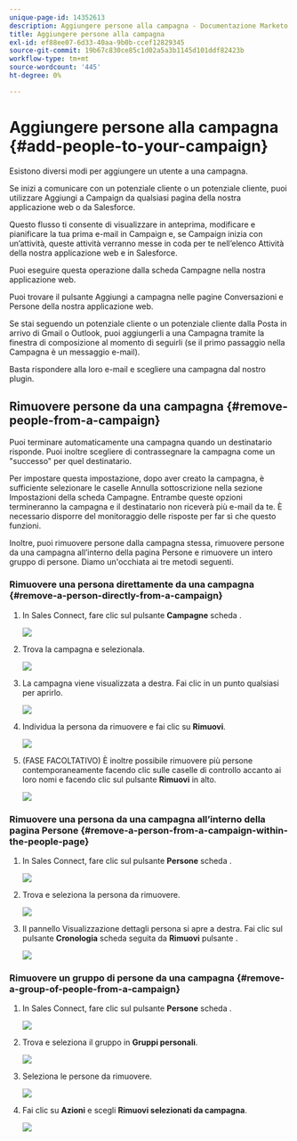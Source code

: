 ```yaml
---
unique-page-id: 14352613
description: Aggiungere persone alla campagna - Documentazione Marketo - Documentazione del prodotto
title: Aggiungere persone alla campagna
exl-id: ef88ee07-6d33-40aa-9b0b-ccef12829345
source-git-commit: 19b67c830ce85c1d02a5a3b1145d101ddf82423b
workflow-type: tm+mt
source-wordcount: '445'
ht-degree: 0%

---
```


# Aggiungere persone alla campagna {#add-people-to-your-campaign}

Esistono diversi modi per aggiungere un utente a una campagna.

Se inizi a comunicare con un potenziale cliente o un potenziale cliente, puoi utilizzare Aggiungi a Campaign da qualsiasi pagina della nostra applicazione web o da Salesforce.

Questo flusso ti consente di visualizzare in anteprima, modificare e pianificare la tua prima e-mail in Campaign e, se Campaign inizia con un’attività, queste attività verranno messe in coda per te nell’elenco Attività della nostra applicazione web e in Salesforce.

Puoi eseguire questa operazione dalla scheda Campagne nella nostra applicazione web.

Puoi trovare il pulsante Aggiungi a campagna nelle pagine Conversazioni e Persone della nostra applicazione web.

Se stai seguendo un potenziale cliente o un potenziale cliente dalla Posta in arrivo di Gmail o Outlook, puoi aggiungerli a una Campagna tramite la finestra di composizione al momento di seguirli (se il primo passaggio nella Campagna è un messaggio e-mail).

Basta rispondere alla loro e-mail e scegliere una campagna dal nostro plugin.

## Rimuovere persone da una campagna {#remove-people-from-a-campaign}

Puoi terminare automaticamente una campagna quando un destinatario risponde. Puoi inoltre scegliere di contrassegnare la campagna come un &quot;successo&quot; per quel destinatario.

Per impostare questa impostazione, dopo aver creato la campagna, è sufficiente selezionare le caselle Annulla sottoscrizione nella sezione Impostazioni della scheda Campagne. Entrambe queste opzioni termineranno la campagna e il destinatario non riceverà più e-mail da te. È necessario disporre del monitoraggio delle risposte per far sì che questo funzioni.

Inoltre, puoi rimuovere persone dalla campagna stessa, rimuovere persone da una campagna all’interno della pagina Persone e rimuovere un intero gruppo di persone. Diamo un&#39;occhiata ai tre metodi seguenti.

### Rimuovere una persona direttamente da una campagna {#remove-a-person-directly-from-a-campaign}

1. In Sales Connect, fare clic sul pulsante **Campagne** scheda .

   ![](assets/one.png)

1. Trova la campagna e selezionala.

   ![](assets/two.png)

1. La campagna viene visualizzata a destra. Fai clic in un punto qualsiasi per aprirlo.

   ![](assets/three.png)

1. Individua la persona da rimuovere e fai clic su **Rimuovi**.

   ![](assets/four.png)

1. (FASE FACOLTATIVO) È inoltre possibile rimuovere più persone contemporaneamente facendo clic sulle caselle di controllo accanto ai loro nomi e facendo clic sul pulsante **Rimuovi** in alto.

   ![](assets/five.png)

### Rimuovere una persona da una campagna all’interno della pagina Persone {#remove-a-person-from-a-campaign-within-the-people-page}

1. In Sales Connect, fare clic sul pulsante **Persone** scheda .

   ![](assets/one-a.png)

1. Trova e seleziona la persona da rimuovere.

   ![](assets/two-a.png)

1. Il pannello Visualizzazione dettagli persona si apre a destra. Fai clic sul pulsante **Cronologia** scheda seguita da **Rimuovi** pulsante .

   ![](assets/three-a.png)

### Rimuovere un gruppo di persone da una campagna {#remove-a-group-of-people-from-a-campaign}

1. In Sales Connect, fare clic sul pulsante **Persone** scheda .

   ![](assets/one-b.png)

1. Trova e seleziona il gruppo in **Gruppi personali**.

   ![](assets/two-b.png)

1. Seleziona le persone da rimuovere.

   ![](assets/three-b.png)

1. Fai clic su **Azioni** e scegli **Rimuovi selezionati da campagna**.

   ![](assets/four-b.png)